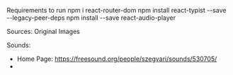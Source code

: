 Requirements to run
npm i react-router-dom
npm install react-typist --save --legacy-peer-deps
npm install --save react-audio-player

Sources:
Original Images

Sounds:
* Home Page: https://freesound.org/people/szegvari/sounds/530705/
*